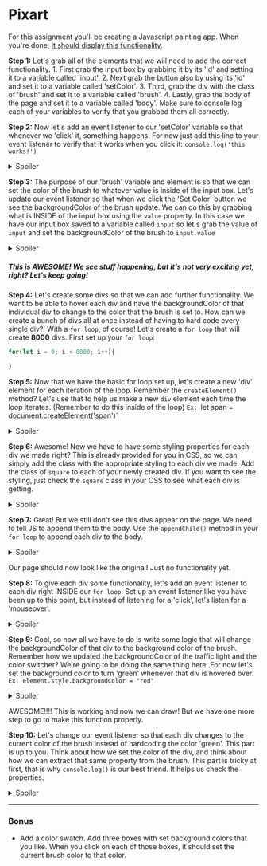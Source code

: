 # Pixart

For this assignment you'll be creating a Javascript painting app. When you're done, [it should display this functionality](http://ga-wdi-exercises.github.io/pixart_js/).




**Step 1:** Let's grab all of the elements that we will need to add the correct functionality.
    1. First grab the input box by grabbing it by its 'id' and setting it to a variable called 'input'.
    2. Next grab the button also by using its 'id' and set it to a variable called 'setColor'.
    3. Third, grab the div with the class of 'brush' and set it to a variable called 'brush'.
    4. Lastly, grab the body of the page and set it to a variable called 'body'.
    Make sure to console log each of your variables to verify that you grabbed them all correctly.

**Step 2:** Now let's add an event listener to our 'setColor' variable so that whenever we 'click' it, something happens. For now just add this line to your event listener to verify that it works when you click it: `console.log('this works!')`
<details>
<summary>Spoiler</summary>
<br>

```js
setColor.addEventListener('click', () => {
    console.log('this works!')
})
```
</details>

**Step 3:** The purpose of our 'brush' variable and element is so that we can set the color of the brush to whatever value is inside of the input box. Let's update our event listener so that when we click the 'Set Color' button we see the backgroundColor of the brush update. We can do this by grabbing what is INSIDE of the input box using the `value` property. In this case we have our input box saved to a variable called `input` so let's grab the value of `input` and set the backgroundColor of the brush to `input.value`
<details>
<summary>Spoiler</summary>
<br>

```js
setColor.addEventListener('click', () => {
    brush.style.backgroundColor = input.value
})
```
</details>

##### This is AWESOME! We see stuff happening, but it's not very exciting yet, right? Let's keep going!

**Step 4:** Let's create some divs so that we can add further functionality. We want to be able to hover each div and have the backgroundColor of that individual div to change to the color that the brush is set to.
How can we create a bunch of divs all at once instead of having to hard code every single div?! With a `for loop`, of course! Let's create a `for loop` that will create **8000** divs. First set up your `for loop`:
```js
for(let i = 0; i < 8000; i++){

}
```

**Step 5:** Now that we have the basic for loop set up, let's create a new 'div' element for each iteration of the loop. Remember the `createElement()` method? Let's use that to help us make a new `div` element each time the loop iterates. (Remember to do this inside of the loop)
`Ex: `let span = document.createElement('span')`
<details>
<summary>Spoiler</summary>
<br>

```js
for(let i = 0; i < 8000; i++){
    let div = document.createElement('div')
}
```
</details>


**Step 6:** Awesome! Now we have to have some styling properties for each div we made right? This is already provided for you in CSS, so we can simply add the class with the appropriate styling to each div we made.
Add the class of `square` to each of your newly created div. If you want to see the styling, just check the `square` class in your CSS to see what each div is getting.
<details>
<summary>Spoiler</summary>
<br>
Your for loop should now look like this

```js
for(let i = 0; i < 8000; i++){
    let div = document.createElement('div')
    div.classList.add('square')
}
```
</details>


**Step 7:** Great! But we still don't see this divs appear on the page. We need to tell JS to append them to the body. Use the `appendChild()` method in your `for loop` to append each div to the body.
<details>
<summary>Spoiler</summary>
<br>
Your for loop should now look like this:

```js
for(let i = 0; i < 8000; i++){
    let div = document.createElement('div')
    div.classList.add('square')
    body.appendChild(div)
}
```
</details>

Our page should now look like the original! Just no functionality yet.

**Step 8:** To give each div some functionality, let's add an event listener to each div right INSIDE our `for loop`. Set up an event listener like you have been up to this point, but instead of listening for a 'click', let's listen for a 'mouseover'.
<details>
<summary>Spoiler</summary>
<br>
Your for loop should now look like this:

```js
for(let i = 0; i < 8000; i++){
    let div = document.createElement('div')
    div.classList.add('square')
    body.appendChild(div)

    div.addEventListener('mouseover', () => {
        
    })
}
```
</details>


**Step 9:** Cool, so now all we have to do is write some logic that will change the backgroundColor of that div to the background color of the brush. Remember how we updated the backgroundColor of the traffic light and the color switcher? We're going to be doing the same thing here. For now let's set the background color to turn 'green' whenever that div is hovered over.
`Ex: element.style.backgroundColor = "red"`
<details>
<summary>Spoiler</summary>
<br>
Your for loop should now look like this:

```js
for(let i = 0; i < 8000; i++){
    let div = document.createElement('div')
    div.classList.add('square')
    body.appendChild(div)

    div.addEventListener('mouseover', () => {
        div.style.backgroundColor = 'green'
    })
}
```
</details>


AWESOME!!!! This is working and now we can draw! But we have one more step to go to make this function properly. 

**Step 10:** Let's change our event listener so that each div changes to the current color of the brush instead of hardcoding the color 'green'. This part is up to you. Think about how we set the color of the div, and think about how we can extract that same property from the brush. This part is tricky at first, that is why `console.log()` is our best friend. It helps us check the properties.
<details>
<summary>Spoiler</summary>
<br>
Your for loop should now look like this:

```js
for(let i = 0; i < 8000; i++){
    let div = document.createElement('div')
    div.classList.add('square')
    body.appendChild(div)

    div.addEventListener('mouseover', () => {
        div.style.backgroundColor = brush.style.backgroundColor
    })
}
```
</details>

---


### Bonus

* Add a color swatch. Add three boxes with set background colors that you like. When you click on each of those boxes, it should set the current brush color to that color.